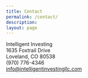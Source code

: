 ```yaml
---
title: Contact
permalink: /contact/
description:
layout: page
---
```



Intelligent Investing
<br>1635 Foxtrail Drive
<br>Loveland, CO 80538
<br>(970) 776-4346
<br>[​info@intelligentinvestingllc.com](javascript:void(location.href='mailto:'+String.fromCharCode(105,110,102,111,64,105,110,116,101,108,108,105,103,101,110,116,105,110,118,101,115,116,105,110,103,108,108,99,46,99,111,109)))